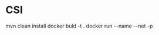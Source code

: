 # CSI
mvn clean install
docker buld -t <name> .
docker run --name <name> --net <network-name> -p <port> <images>



